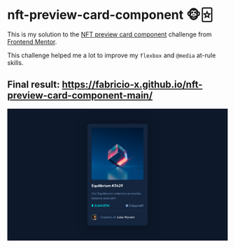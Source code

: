 # nft-preview-card-component 🐵🃟
This is my solution to the [NFT preview card component](https://www.frontendmentor.io/challenges/nft-preview-card-component-SbdUL_w0U) challenge 
from [Frontend Mentor](https://www.frontendmentor.io/home).

This challenge helped me a lot to improve my `flexbox` and `@media` at-rule skills.
## Final result: https://fabricio-x.github.io/nft-preview-card-component-main/
![Final result](./nft-site-screenshot.png)
